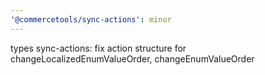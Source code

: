 ```yaml
---
'@commercetools/sync-actions': minor
---
```


types sync-actions: fix action structure for changeLocalizedEnumValueOrder, changeEnumValueOrder
